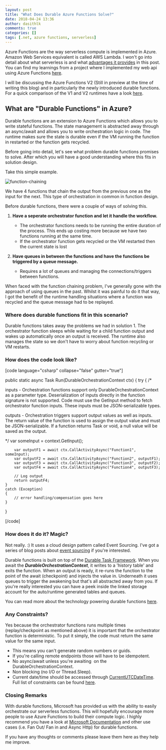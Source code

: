 ```yaml
---
layout: post
title: "What Does Durable Azure Functions Solve?"
date: 2018-04-24 13:36
author: dasithlk
comments: true
categories: []
tags: [.net, azure functions, serverless]
---
```

Azure Functions are the way serverless compute is implemented in Azure. Amazon Web Services equivalent is called AWS Lambda. I won't go into detail about what serverless is and what <a href="https://azure.microsoft.com/en-gb/overview/serverless-computing/" target="_blank" rel="noopener">advantages it provides</a> in this post. You can find my learnings from a project where I implemented my web api using Azure Functions <a href="http://dasith.me/2018/01/20/using-azure-functions-httptrigger-as-web-api/" target="_blank" rel="noopener">here</a>.

I will be discussing the Azure Functions V2 (Still in preview at the time of writing this blog) and in particularly the newly introduced durable functions. For a quick comparison of the V1 and V2 runtimes have a look <a href="https://docs.microsoft.com/en-us/azure/azure-functions/functions-versions" target="_blank" rel="noopener">here</a>.


## What are "Durable Functions" in Azure?


Durable functions are an extension to Azure Functions which allows you to write stateful functions. The state management is abstracted away through an async/await and allows you to write orchestration logic in code. The runtime makes sure the state is durable even if the VM running the function in restarted or the function gets recycled.

Before going into detail, let's see what problem durable functions promises to solve. After which you will have a good understanding where this fits in solution design.

Take this simple example.

![function-chaining](https://gossipprotocol.files.wordpress.com/2018/04/function-chaining.png)

We have 4 functions that chain the output from the previous one as the input for the next. This type of orchestration in common in function design.

Before durable functions, there were a couple of ways of solving this.


1.  **Have a seperate orchestrator function and let it handle the workflow.**


    *   The orchestrator functions needs to be running the entire duration of the process. This ends up costing more because we have two functions running at the same time.
    *   If the orchestrator function gets recycled or the VM restarted then the current state is lost

2.  **Have queues in between the functions and have the functions be triggered by a queue message.**


    *   Requires a lot of queues and managing the connections/triggers between functions.

When faced with the function chaining problem, I've generally gone with the approach of using queues in the past. Whilst it was painful to do it that way, I got the benefit of the runtime handling situations where a function was recycled and the queue message had to be replayed.


### Where does durable functions fit in this scenario?


Durable functions takes away the problems we had in solution 1. The orchestrator function sleeps while waiting for a child function output and wakes up automatically once an output is received. The runtime also manages the state so we don't have to worry about function recycling or VM restarts.


### How does the code look like?


[code language="csharp" collapse="false" gutter="true"]

public static async Task Run(DurableOrchestrationContext ctx)
{
    try
    {
/* 

inputs - Orchestration functions support only DurableOrchestrationContext as a
parameter type. Deserialization of inputs directly in the function signature is
not supported. Code must use the GetInput method to fetch orchestrator
function inputs. These inputs must be JSON-serializable types.

outputs - Orchestration triggers support output values as well as inputs. The
return value of the function is used to assign the output value and must be
JSON-serializable. If a function returns Task or void, a null value will be
saved as the output.

*/
        var someInput = context.GetInput();

        var outputF1 = await ctx.CallActivityAsync("Function1", someInput);
        var outputF2 = await ctx.CallActivityAsync("Function2", outputF1);
        var outputF3 = await ctx.CallActivityAsync("Function3", outputF2);
        var outputF4 = await ctx.CallActivityAsync("Function4", outputF3);

        // Log output
        return outputF4;
    }
    catch (Exception)
    {
        // error handling/compensation goes here
    }
}

[/code]


### How does it do it? Magic?


Not really. :) It uses a cloud design pattern called Event Sourcing. I've got a series of blog posts about <a href="http://dasith.me/2016/12/02/event-sourcing-examined-part-1-of-3/" target="_blank" rel="noopener">event sourcing</a> if you're interested.

Durable functions is built on top of the <a href="https://github.com/Azure/durabletask" target="_blank" rel="noopener">Durable Task Framework</a>. When you await the ***DurableOrchestrationContext***, it writes to a 'history table' and exits the function. When an output is ready, it re-runs the function to the point of the await (checkpoint) and injects the value in. Underneath it uses queues to trigger the awakening but that's all abstracted away from you. If you're really interested you can have a peek inside the linked storage account for the auto/runtime generated tables and queues.

You can read more about the technology powering durable functions <a href="https://docs.microsoft.com/en-us/azure/azure-functions/durable-functions-overview#the-technology" target="_blank" rel="noopener">here</a>.


### Any Constraints?


Yes because the orchestrator functions runs multiple times (replay/checkpoint as mentioned above) it is important that the orchestrator function is deterministic. To put it simply, the code must return the same value for the same input.


*   This means you can't generate random numbers or guids.
*   If you're calling remote endpoints those will have to be idempotent.
*   No async/await unless you're awaiting  on the DurableOrchestrationContext.
*   Non blocking (no I/O or Thread.Sleep).
*   Current date/time should be accessed through <a href="https://azure.github.io/azure-functions-durable-extension/api/Microsoft.Azure.WebJobs.DurableOrchestrationContext.html#Microsoft_Azure_WebJobs_DurableOrchestrationContext_CurrentUtcDateTime" target="_blank" rel="noopener">CurrentUTCDateTime</a>.
Full list of constraints can be found <a href="https://docs.microsoft.com/en-us/azure/azure-functions/durable-functions-checkpointing-and-replay#orchestrator-code-constraints" target="_blank" rel="noopener">here</a>.


### Closing Remarks


With durable functions, Microsoft has provided us with the ability to easily orchestrate our serverless functions. This will hopefully encourage more people to use Azure Functions to build their compute logic. I highly recommend you have a look at <a href="https://docs.microsoft.com/en-us/azure/azure-functions/durable-functions-overview" target="_blank" rel="noopener">Microsoft Documentation</a> and other use cases (i.e. Fan Out/ Fan in and Async Http) for durable functions.

If you have any thoughts or comments please leave them here as they help me improve.
